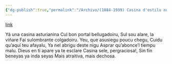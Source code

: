 ```yaml
---
{"dg-publish":true,"permalink":"/Archivo/(1884-1939) Casina d'estilu nuesu/","tags":["#Siglo_19","occidental","escrito","Valdés","Padre_Galo","poema"]}
---
```


[link](http://www.araz.net/escritores/fercoron.htm)

Yá una casina asturianina
Cul bon portal bellugadoiru,
Sul sou alare, la viñare
Fai sulombrante colgadoiru.
Yeu, que asusiegu poucu chegu,
Cuidu qu’aquí teu afayalu,
Ya nel abrigu deste nigu
Asprar qu’abonce’l tiempu malu.
Dieus en ti apare ya te esclare
Casina sele, pergraciosa!,
Sin fin beneyas ya inda seyas
Mais atraitiva, mais dechosa.